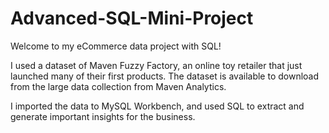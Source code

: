 # Advanced-SQL-Mini-Project


Welcome to my eCommerce data project with SQL!

I used a dataset of Maven Fuzzy Factory, an online toy retailer that just launched many of their first products. 
The dataset is available to download from the large data collection from Maven Analytics.

I imported the data to MySQL Workbench, and used SQL to extract and generate important insights for the business.



